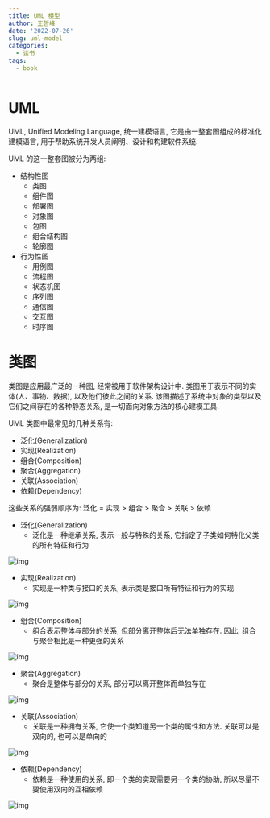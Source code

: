 ```yaml
---
title: UML 模型
author: 王哲峰
date: '2022-07-26'
slug: uml-model
categories:
  - 读书
tags:
  - book
---
```


# UML 

UML, Unified Modeling Language, 统一建模语言, 
它是由一整套图组成的标准化建模语言, 
用于帮助系统开发人员阐明、设计和构建软件系统. 

UML 的这一整套图被分为两组: 

- 结构性图
   - 类图
   - 组件图
   - 部署图
   - 对象图
   - 包图
   - 组合结构图
   - 轮廓图
- 行为性图
   - 用例图
   - 流程图
   - 状态机图
   - 序列图
   - 通信图
   - 交互图
   - 时序图

# 类图

类图是应用最广泛的一种图, 经常被用于软件架构设计中. 
类图用于表示不同的实体(人、事物、数据), 以及他们彼此之间的关系. 
该图描述了系统中对象的类型以及它们之间存在的各种静态关系, 
是一切面向对象方法的核心建模工具. 

UML 类图中最常见的几种关系有: 

- 泛化(Generalization)
- 实现(Realization)
- 组合(Composition)
- 聚合(Aggregation)
- 关联(Association)
- 依赖(Dependency)

这些关系的强弱顺序为: 泛化 = 实现 > 组合 > 聚合 > 关联 > 依赖

- 泛化(Generalization)
   - 泛化是一种继承关系, 表示一般与特殊的关系, 它指定了子类如何特化父类的所有特征和行为

![img](images/generalization.png)

- 实现(Realization)
   - 实现是一种类与接口的关系, 表示类是接口所有特征和行为的实现

![img](images/realization.png)

- 组合(Composition)
   - 组合表示整体与部分的关系, 但部分离开整体后无法单独存在. 因此, 组合与聚合相比是一种更强的关系

![img](images/composition.png)

- 聚合(Aggregation)
   - 聚合是整体与部分的关系, 部分可以离开整体而单独存在

![img](images/aggregation.png)

- 关联(Association)
   - 关联是一种拥有关系, 它使一个类知道另一个类的属性和方法. 关联可以是双向的, 也可以是单向的

![img](images/association.png)

- 依赖(Dependency)
   - 依赖是一种使用的关系, 即一个类的实现需要另一个类的协助, 所以尽量不要使用双向的互相依赖

![img](images/dependency.png)


